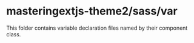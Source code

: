 # masteringextjs-theme2/sass/var

This folder contains variable declaration files named by their component class.
